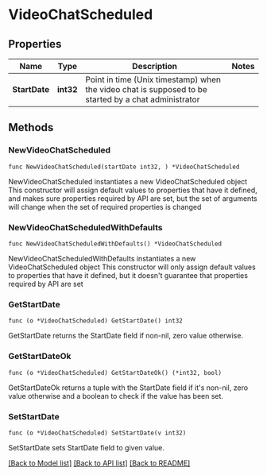# VideoChatScheduled

## Properties

Name | Type | Description | Notes
------------ | ------------- | ------------- | -------------
**StartDate** | **int32** | Point in time (Unix timestamp) when the video chat is supposed to be started by a chat administrator | 

## Methods

### NewVideoChatScheduled

`func NewVideoChatScheduled(startDate int32, ) *VideoChatScheduled`

NewVideoChatScheduled instantiates a new VideoChatScheduled object
This constructor will assign default values to properties that have it defined,
and makes sure properties required by API are set, but the set of arguments
will change when the set of required properties is changed

### NewVideoChatScheduledWithDefaults

`func NewVideoChatScheduledWithDefaults() *VideoChatScheduled`

NewVideoChatScheduledWithDefaults instantiates a new VideoChatScheduled object
This constructor will only assign default values to properties that have it defined,
but it doesn't guarantee that properties required by API are set

### GetStartDate

`func (o *VideoChatScheduled) GetStartDate() int32`

GetStartDate returns the StartDate field if non-nil, zero value otherwise.

### GetStartDateOk

`func (o *VideoChatScheduled) GetStartDateOk() (*int32, bool)`

GetStartDateOk returns a tuple with the StartDate field if it's non-nil, zero value otherwise
and a boolean to check if the value has been set.

### SetStartDate

`func (o *VideoChatScheduled) SetStartDate(v int32)`

SetStartDate sets StartDate field to given value.



[[Back to Model list]](../README.md#documentation-for-models) [[Back to API list]](../README.md#documentation-for-api-endpoints) [[Back to README]](../README.md)


